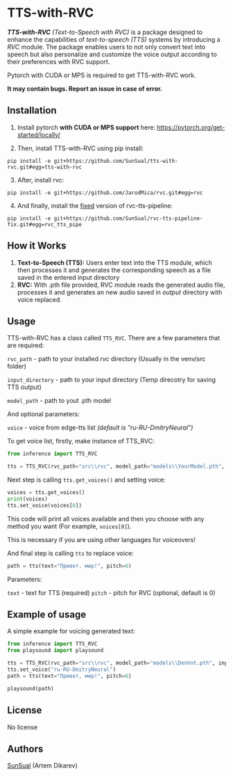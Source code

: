 # **TTS-with-RVC**

***TTS-with-RVC** (Text-to-Speech with RVC)* is a package designed to enhance the capabilities of *text-to-speech (TTS)* systems by introducing a *RVC* module. The package enables users to not only convert text into speech but also personalize and customize the voice output according to their preferences with RVC support.

Pytorch with CUDA or MPS is required to get TTS-with-RVC work.

**It may contain bugs. Report an issue in case of error.**
## **Installation**
1) Install pytorch **with CUDA or MPS support** here: https://pytorch.org/get-started/locally/

2) Then, install TTS-with-RVC using pip install:
```
pip install -e git+https://github.com/SunSual/tts-with-rvc.git#egg=tts-with-rvc
```
3) After, install rvc:
```
pip install -e git+https://github.com/JarodMica/rvc.git#egg=rvc
```
4) And finally, install the [fixed](https://github.com/SunSual/rvc-tts-pipeline-fix) version of rvc-tts-pipeline:
```
pip install -e git+https://github.com/SunSual/rvc-tts-pipeline-fix.git#egg=rvc_tts_pipe
```

## How it Works
1. **Text-to-Speech (TTS):** Users enter text into the TTS module, which then processes it and generates the corresponding speech as a file saved in the entered input directory
2. **RVC:** With .pth file provided, RVC module reads the generated audio file, processes it and generates an new audio saved in *output* directory with voice replaced.

## Usage

TTS-with-RVC has a class called `TTS_RVC`. There are a few parameters that are required:

`rvc_path` - path to your installed *rvc* directory (Usually in the venv/src folder) 

`input_directory` - path to your input directory (Temp direcotry for saving TTS output)

`model_path` - path to yout .pth model

And optional parameters:

`voice` - voice from edge-tts list *(default is "ru-RU-DmitryNeural")*

To get voice list, firstly, make instance of TTS_RVC:

```python
from inference import TTS_RVC

tts = TTS_RVC(rvc_path="src\\rvc", model_path="models\\YourModel.pth", input_directory="input\\")
```

Next step is calling `tts.get_voices()` and setting voice:

```python
voices = tts.get_voices()
print(voices)
tts.set_voice(voices[0])
```

This code will print all voices available and then you choose with any method you want (For example, `voices[0]`).

This is necessary if you are using other languages for voiceovers!

And final step is calling `tts` to replace voice:

```python 
path = tts(text="Привет, мир!", pitch=6)
```

Parameters:

`text` - text for TTS (required)
`pitch` - pitch for RVC (optional, default is 0)

## Example of usage
A simple example for voicing generated text:

```python
from inference import TTS_RVC
from playsound import playsound

tts = TTS_RVC(rvc_path="src\\rvc", model_path="models\\DenVot.pth", input_directory="input\\")
tts.set_voice("ru-RU-DmitryNeural")
path = tts(text="Привет, мир!", pitch=6)

playsound(path)
```
## License
No license

## Authors
[SunSual](https://github.com/SunSual) (Artem Dikarev)


